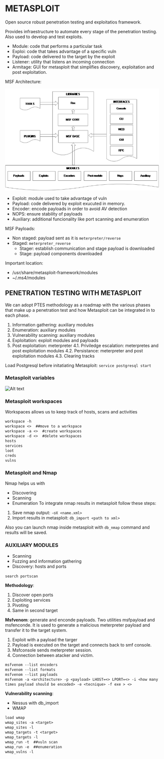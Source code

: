 # METASPLOIT

Open source robust penetration testing and exploitatios framework.

Provides infraestructure to automate every stage of the penetration testing. Also used to develop and test exploits.

- Module: code that performs a particular task
- Exploi: code that takes advantage of a specific vuln
- Payload: code delivered to the target by the exploit
- Listener: utility that listens an incoming connection
- Armitage: GUI for metasploit that simplifies discovery, exploitation and post exploitation.

MSF Architecture:

![Alt text](image-5.png)

- Exploit: module used to take advantage of vuln
- Payload: code delivered by exploit exucuted in memory.
- Encoder: encode payloads in order to avoid AV detection
- NOPS: ensure stability of payloads
- Auxiliary: additional funcionality like port scanning and enumeration

MSF Payloads:
- Non staged: payload sent as it is `meterpreter/reverse`
- Staged: `meterpreter_reverse`
    - Stager: establish communication and stage payload is downloaded
    - Stage: payload components downloaded

Important location:
- /usr/share/metasploit-framework/modules
- ~/.ms4/modules

## PENETRATION TESTING WITH METASPLOIT

We can adopt PTES methodology as a roadmap with the various phases that make up a penetration test and how Metasploit can be integrated in to each phase.
1. Information gathering: auxiliary modules
2. Enumeration: auxiliary modules
3. Vulnerability scanning: auxiliary modules
4. Exploitation: exploit modules and payloads
5. Post exploitation: meterpreter
    4.1. Priviledge escalation: meterpretes and post exploitation modules
    4.2. Persistance: meterpreter and post exploitation modules
    4.3. Clearing tracks

Load Postgresql before initatiating Metasploit:
```service postgresql start```

### Metasploit variables
![Alt text](image-6.png)
### Metasploit workspaces
Workspaces allows us to keep track of hosts, scans and activities
```
workspace -h
workspace <>  ##move to a workspace
workspace -a <>  #create workspaces
workspace -d <>  #delete workspaces
hosts
services
loot
creds
vulns
```

### Metasploit and Nmap 
Nmap helps us with
- Discovering
- Scanning
- Enumeration
To integrate nmap results in metasploit follow these steps:
1. Save nmap output: `-oX <name.xml>`
2. Import results in metasploit: `db_import <path to xml>`

Also you can launch nmap inside metasploit with `db_nmap` command and results will be saved.

### AUXILIARY MODULES

- Scanning
- Fuzzing and information gathering
- Discovery: hosts and ports

`search portscan`

**Methodology**:
1. Discover open ports
2. Exploiting services
3. Pivoting
4. Same in second target

**Msfvenom**: generate and enconde payloads. Two utilities msfpayload and msfenconde. It is used to generate a malicious meterpreter payload and transfer it to the target system.
1. Exploit with a payload the targer
2. Payload is executed on the target and connects back to smf console.
3. Msfconsole sends meterpreter session.
3. Connection between atacker and victim.

```
msfvenom --list encoders
msfvenom --list formats
msfvenom --list payloads
msfvenom -a <architecture> -p <payload> LHOST=<> LPORT=<> -i <how many times payload should be encoded> -e <tecnique> -f exe > <>
```

**Vulnerability scanning**:
- Nessus with db_import
- WMAP
```
load wmap
wmap_sites -a <target>
wmap_sites -l
wmap_targets -t <target>
wmap_targets -l
wmap_run -t  ##vuln scan
wmap_run -e  ##enumeration
wmap_vulns -l
```